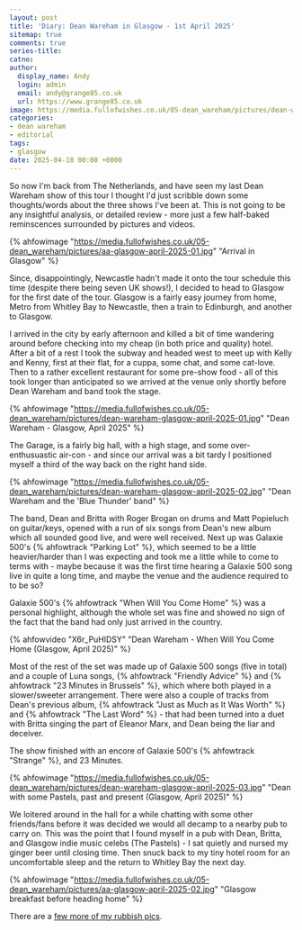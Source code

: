 ```yaml
---
layout: post
title: 'Diary: Dean Wareham in Glasgow - 1st April 2025'
sitemap: true
comments: true
series-title:
catno:
author:
  display_name: Andy
  login: admin
  email: andy@grange85.co.uk
  url: https://www.grange85.co.uk
image: https://media.fullofwishes.co.uk/05-dean_wareham/pictures/dean-wareham-glasgow-april-2025-01.jpg
categories:
- dean wareham
- editorial
tags:
- glasgow
date: 2025-04-18 00:00 +0000
---
```

So now I'm back from The Netherlands, and have seen my last Dean Wareham show of this tour I thought I'd just scribble down some thoughts/words about the three shows I've been at. This is not going to be any insightful analysis, or detailed review - more just a few half-baked reminscences surrounded by pictures and videos.

{% ahfowimage "https://media.fullofwishes.co.uk/05-dean_wareham/pictures/aa-glasgow-april-2025-01.jpg" "Arrival in Glasgow" %}

Since, disappointingly, Newcastle hadn't made it onto the tour schedule this time (despite there being seven UK shows!), I decided to head to Glasgow for the first date of the tour. Glasgow is a fairly easy journey from home, Metro from Whitley Bay to Newcastle, then a train to Edinburgh, and another to Glasgow.

I arrived in the city by early afternoon and killed a bit of time wandering around before checking into my cheap (in both price and quality) hotel. After a bit of a rest I took the subway and headed west to meet up with Kelly and Kenny, first at their flat, for a cuppa, some chat, and some cat-love. Then to a rather excellent restaurant for some pre-show food - all of this took longer than anticipated so we arrived at the venue only shortly before Dean Wareham and band took the stage.

{% ahfowimage "https://media.fullofwishes.co.uk/05-dean_wareham/pictures/dean-wareham-glasgow-april-2025-01.jpg" "Dean Wareham - Glasgow, April 2025" %}

The Garage, is a fairly big hall, with a high stage, and some over-enthusuastic air-con - and since our arrival was a bit tardy I positioned myself a third of the way back on the right hand side. 

{% ahfowimage "https://media.fullofwishes.co.uk/05-dean_wareham/pictures/dean-wareham-glasgow-april-2025-02.jpg" "Dean Wareham and the 'Blue Thunder' band" %}

The band, Dean and Britta with Roger Brogan on drums and Matt Popieluch on guitar/keys, opened with a run of six songs from Dean's new album which all sounded good live, and were well received. Next up was Galaxie 500's {% ahfowtrack "Parking Lot" %}, which seemed to be a little heavier/harder than I was expecting and took me a little while to come to terms with - maybe because it was the first time hearing a Galaxie 500 song live in quite a long time, and maybe the venue and the audience required to to be so?

Galaxie 500's {% ahfowtrack "When Will You Come Home" %} was a personal highlight, although the whole set was fine and showed no sign of the fact that the band had only just arrived in the country.

{% ahfowvideo "X6r_PuHlDSY" "Dean Wareham - When Will You Come Home (Glasgow, April 2025)" %}

Most of the rest of the set was made up of Galaxie 500 songs (five in total) and a couple of Luna songs, {% ahfowtrack "Friendly Advice" %} and {% ahfowtrack "23 Minutes in Brussels" %}, which where both played in a slower/sweeter arrangement. There were also a couple of tracks from Dean's previous album, {% ahfowtrack "Just as Much as It Was Worth" %} and {% ahfowtrack "The Last Word" %} - that had been turned into a duet with Britta singing the part of Eleanor Marx, and Dean being the liar and deceiver.

The show finished with an encore of Galaxie 500's {% ahfowtrack "Strange" %}, and 23 Minutes.

{% ahfowimage "https://media.fullofwishes.co.uk/05-dean_wareham/pictures/dean-wareham-glasgow-april-2025-03.jpg" "Dean with some Pastels, past and present (Glasgow, April 2025)" %}

We loitered around in the hall for a while chatting with some other friends/fans before it was decided we would all decamp to a nearby pub to carry on. This was the point that I found myself in a pub with Dean, Britta, and Glasgow indie music celebs (The Pastels) - I sat quietly and nursed my ginger beer until closing time. Then snuck back to my tiny hotel room for an uncomfortable sleep and the return to Whitley Bay the next day.

{% ahfowimage "https://media.fullofwishes.co.uk/05-dean_wareham/pictures/aa-glasgow-april-2025-02.jpg" "Glasgow breakfast before heading home" %}

There are a [few more of my rubbish pics](https://photos.app.goo.gl/UNxowi2bQErcx9nd9).
